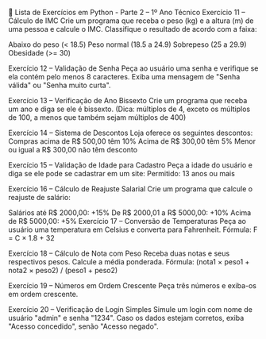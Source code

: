 🐍 Lista de Exercícios em Python - Parte 2 – 1º Ano Técnico
Exercício 11 – Cálculo de IMC
Crie um programa que receba o peso (kg) e a altura (m) de uma pessoa e calcule o IMC.
Classifique o resultado de acordo com a faixa:

Abaixo do peso (< 18.5)
Peso normal (18.5 a 24.9)
Sobrepeso (25 a 29.9)
Obesidade (>= 30)

Exercício 12 – Validação de Senha
Peça ao usuário uma senha e verifique se ela contém pelo menos 8 caracteres.
Exiba uma mensagem de "Senha válida" ou "Senha muito curta".

Exercício 13 – Verificação de Ano Bissexto
Crie um programa que receba um ano e diga se ele é bissexto.
(Dica: múltiplos de 4, exceto os múltiplos de 100, a menos que também sejam múltiplos de 400)

Exercício 14 – Sistema de Descontos
Loja oferece os seguintes descontos:
Compras acima de R$ 500,00 têm 10%
Acima de R$ 300,00 têm 5%
Menor ou igual a R$ 300,00 não têm desconto

Exercício 15 – Validação de Idade para Cadastro
Peça a idade do usuário e diga se ele pode se cadastrar em um site:
Permitido: 13 anos ou mais

Exercício 16 – Cálculo de Reajuste Salarial
Crie um programa que calcule o reajuste de salário:

Salários até R$ 2000,00: +15%
De R$ 2000,01 a R$ 5000,00: +10%
Acima de R$ 5000,00: +5%
Exercício 17 – Conversão de Temperaturas
Peça ao usuário uma temperatura em Celsius e converta para Fahrenheit.
Fórmula: F = C × 1.8 + 32

Exercício 18 – Cálculo de Nota com Peso
Receba duas notas e seus respectivos pesos. Calcule a média ponderada.
Fórmula: (nota1 × peso1 + nota2 × peso2) / (peso1 + peso2)

Exercício 19 – Números em Ordem Crescente
Peça três números e exiba-os em ordem crescente.

Exercício 20 – Verificação de Login Simples
Simule um login com nome de usuário "admin" e senha "1234".
Caso os dados estejam corretos, exiba "Acesso concedido", senão "Acesso negado".